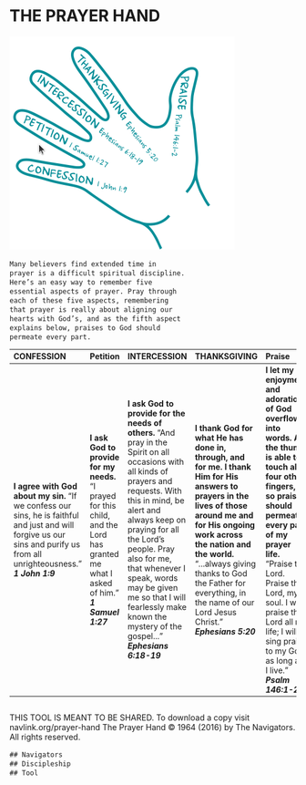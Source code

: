 
# THE PRAYER HAND
![Hand](./PrayerHand.png)
```
Many believers find extended time in
prayer is a difficult spiritual discipline.
Here’s an easy way to remember five
essential aspects of prayer. Pray through
each of these five aspects, remembering
that prayer is really about aligning our
hearts with God’s, and as the fifth aspect
explains below, praises to God should
permeate every part.
```
| CONFESSION | Petition | INTERCESSION | THANKSGIVING | Praise |
| :---         |  :---       |  :---           |  :---           |  :---     |
|**I agree with God about my sin.** “If we confess our sins, he is faithful and just and will forgive us our sins and purify us from all unrighteousness.” **_1 John 1:9_** | **I ask God to provide for my needs.** “I prayed for this child, and the Lord has granted me what I asked of  him.” **_1 Samuel 1:27_** | **I ask God to provide for the needs of others.** “And pray in the Spirit on all occasions with all kinds of prayers and requests. With this in mind, be alert and always keep on praying for all the Lord’s people. Pray also for me, that whenever I speak, words may be given me so that I will fearlessly make known the mystery of the gospel...” **_Ephesians 6:18-19_** | **I thank God for what He has done in, through, and for me. I thank Him for His answers to prayers in the lives of those around me and for His ongoing work across the nation and the world.** “...always giving thanks to God the Father for everything, in the name of our Lord Jesus Christ.” **_Ephesians 5:20_** | **I let my enjoyment and adoration of God overflow into words. As the thumb is able to touch all four other fingers, so praise should permeate every part of my prayer life.** “Praise the Lord. Praise the Lord, my soul. I will praise the Lord all my life; I will sing praise to my God as long as I live.” **_Psalm 146:1-2_**|
```
```
THIS TOOL IS MEANT TO BE SHARED. To download a copy visit navlink.org/prayer-hand
The Prayer Hand © 1964 (2016) by The Navigators. All rights reserved.
```
## Navigators
## Discipleship
## Tool



